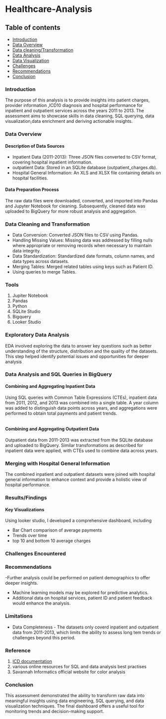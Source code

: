 # Healthcare-Analysis

## Table of contents 
- [Introduction](introduction)
- [Data Overview](data-overview)
- [Data cleaning/Transformation](Data-cleaning/Transformation)
- [Data Analysis](Data-Analysis)
- [Data Visualization](Data-visualization)
- [Challenges](Challenges)
- [Recommendations](Recommendations)
- [Conclusion](Conclusions)

### Introduction
The purpose of this analysis is to provide insights into patient charges, provider information ,ICD10 diagnosis and hospital performance for inpatient and outpatient services across the years 2011 to 2013. The assessment aims to showcase skills in data cleaning, SQL querying, data visualization,data enrichment and deriving actionable insights.

### Data Overview 
#### Description of Data Sources
- Inpatient Data (2011-2013): Three JSON files converted to CSV format, covering hospital inpatient information.
- outpatient Data: Stored in an SQLite database (outpatient_charges.db).
- Hospital General Information: An XLS and XLSX file containing details on hospital facilities.

#### Data Preparation Process

The raw data files were downloaded, converted, and imported into Pandas and Jupyter Notebook for cleaning. Subsequently, cleaned data was uploaded to BigQuery for more robust analysis and aggregation.

### Data Cleaning and Transformation
- Data Conversion: Converted JSON files to CSV using Pandas.
- Handling Missing Values: Missing data was addressed by filling nulls where appropriate or removing records when necessary to maintain data integrity.
- Data Standardization: Standardized date formats, column names, and data types across datasets.
- Merging Tables: Merged related tables using keys such as Patient ID.
- Using queries to merge Tables.

  
### Tools
1. Jupiter Notebook
2. Pandas
3. Python
4. SQLite Studio
5. Bigquery
6. Looker Studio
   
### Exploratory Data Analysis 

EDA involved exploring the data to answer key questions such as better understanding of the structure, distribution and the quality of the datasets. This step helped identify potential issues and opportunities for deeper analysis

### Data Analysis and SQL Queries in BigQuery

#### Combining and Aggregating Inpatient Data

Using SQL queries with Common Table Expressions (CTEs), inpatient data from 2011, 2012, and 2013 was combined into a single table. A year column was added to distinguish data points across years, and aggregations were performed to obtain total payments and patient trends.
```Query
```

#### Combining and Aggregating Outpatient Data

Outpatient data from 2011-2013 was extracted from the SQLite database and uploaded to BigQuery. Similar transformations as described for inpatient data were applied, with CTEs used to combine data across years.

### Merging with Hospital General Information

The combined inpatient and outpatient datasets were joined with hospital general information to enhance context and provide a holistic view of hospital performance.

### Results/Findings 
#### Key Visualizations
Using looker studio, I developed a comprehensive dashboard, including
- Bar Chart comparison of average payments
- Trends over time
- top 10 and bottom 10 average charges 

### Challenges Encountered

### Recommendations
-Further analysis could be performed on patient demographics to offer deeper insights.
- Machine learning models may be explored for predictive analytics.
- Additional data on hospital services, patient ID and  patient feedback  would enhance the analysis.

### Limitations
- Data Completeness - The datasets only coverd inpatient and outpatient data from 2011-2013, which limits the ability to assess long tem trends or challenges beyond this period.
  

### Reference 
1. [ICD documentation](icd.who.int)
2. various online resources for SQL and data analysis best practises
3. Savannah Informatics official website for color analysis 


### Conclusion
This assessment demonstrated the ability to transform raw data into meaningful insights using data engineering, SQL querying, and data visualization techniques. The final dashboard offers a useful tool for monitoring trends and decision-making support.

